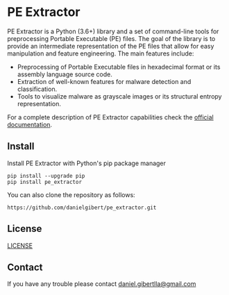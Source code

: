 # PE Extractor
PE Extractor is a Python (3.6+) library and a set of command-line tools for preprocessing Portable Executable (PE) files. The 
goal of the library is to provide an intermediate representation of the PE files that allow for easy manipulation and 
feature engineering. The main features include:

- Preprocessing of Portable Executable files in hexadecimal format or its assembly language source code.
- Extraction of well-known features for malware detection and classification.
- Tools to visualize malware as grayscale images or its structural entropy representation.

For a complete description of PE Extractor capabilities check the [official documentation](https://readthedocs.org/dashboard/).

## Install

Install PE Extractor with Python's pip package manager

    pip install --upgrade pip
    pip install pe_extractor
    
You can also clone the repository as follows:

    https://github.com/danielgibert/pe_extractor.git

## License

[LICENSE](./LICENSE)


## Contact

If you have any trouble please contact daniel.gibertlla@gmail.com
